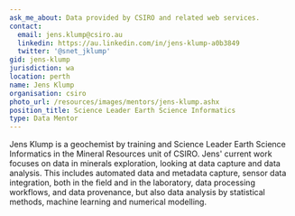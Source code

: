 ```yaml
---
ask_me_about: Data provided by CSIRO and related web services.
contact:
  email: jens.klump@csiro.au
  linkedin: https://au.linkedin.com/in/jens-klump-a0b3849
  twitter: '@snet_jklump'
gid: jens-klump
jurisdiction: wa
location: perth
name: Jens Klump
organisation: csiro
photo_url: /resources/images/mentors/jens-klump.ashx
position_title: Science Leader Earth Science Informatics
type: Data Mentor
---
```


Jens Klump is a geochemist by training and Science Leader Earth Science Informatics in the Mineral Resources unit of CSIRO. Jens' current work focuses on data in minerals exploration, looking at data capture and data analysis. This includes automated data and metadata capture, sensor data integration, both in the field and in the laboratory, data processing workflows, and data provenance, but also data analysis by statistical methods, machine learning and numerical modelling.